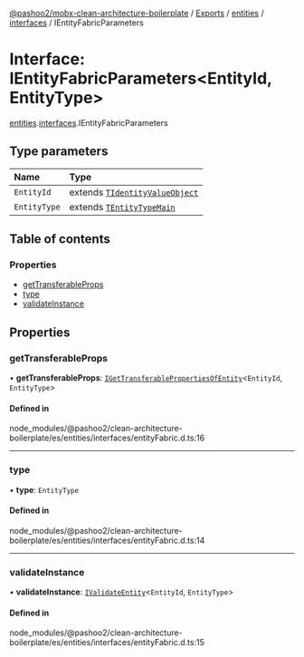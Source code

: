 [@pashoo2/mobx-clean-architecture-boilerplate](../README.md) / [Exports](../modules.md) / [entities](../modules/entities.md) / [interfaces](../modules/entities.interfaces.md) / IEntityFabricParameters

# Interface: IEntityFabricParameters<EntityId, EntityType\>

[entities](../modules/entities.md).[interfaces](../modules/entities.interfaces.md).IEntityFabricParameters

## Type parameters

| Name | Type |
| :------ | :------ |
| `EntityId` | extends [`TIdentityValueObject`](../modules/valueobject.interfaces.md#tidentityvalueobject) |
| `EntityType` | extends [`TEntityTypeMain`](../modules/entities.interfaces.md#tentitytypemain) |

## Table of contents

### Properties

- [getTransferableProps](entities.interfaces.ientityfabricparameters.md#gettransferableprops)
- [type](entities.interfaces.ientityfabricparameters.md#type)
- [validateInstance](entities.interfaces.ientityfabricparameters.md#validateinstance)

## Properties

### getTransferableProps

• **getTransferableProps**: [`IGetTransferablePropertiesOfEntity`](entities.interfaces.igettransferablepropertiesofentity.md)<`EntityId`, `EntityType`\>

#### Defined in

node_modules/@pashoo2/clean-architecture-boilerplate/es/entities/interfaces/entityFabric.d.ts:16

___

### type

• **type**: `EntityType`

#### Defined in

node_modules/@pashoo2/clean-architecture-boilerplate/es/entities/interfaces/entityFabric.d.ts:14

___

### validateInstance

• **validateInstance**: [`IValidateEntity`](entities.interfaces.ivalidateentity.md)<`EntityId`, `EntityType`\>

#### Defined in

node_modules/@pashoo2/clean-architecture-boilerplate/es/entities/interfaces/entityFabric.d.ts:15
